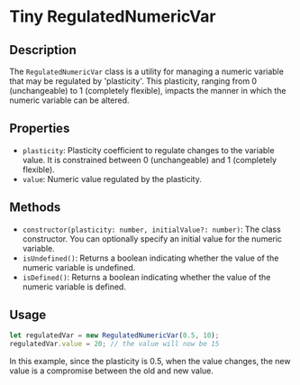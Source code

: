 # Tiny RegulatedNumericVar

## Description

The `RegulatedNumericVar` class is a utility for managing a numeric variable that may be regulated by 'plasticity'. This plasticity, ranging from 0 (unchangeable) to 1 (completely flexible), impacts the manner in which the numeric variable can be altered.

## Properties

- `plasticity`: Plasticity coefficient to regulate changes to the variable value. It is constrained between 0 (unchangeable) and 1 (completely flexible).
- `value`: Numeric value regulated by the plasticity.

## Methods

- `constructor(plasticity: number, initialValue?: number)`: The class constructor. You can optionally specify an initial value for the numeric variable.
- `isUndefined()`: Returns a boolean indicating whether the value of the numeric variable is undefined.
- `isDefined()`: Returns a boolean indicating whether the value of the numeric variable is defined.

## Usage
```typescript
let regulatedVar = new RegulatedNumericVar(0.5, 10);
regulatedVar.value = 20; // the value will now be 15
```

In this example, since the plasticity is 0.5, when the value changes, the new value is a compromise between the old and new value.
